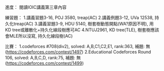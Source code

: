 進度：
閱讀IOIC講義第三章內容

練習題：
1.講義習題3-16, POJ 3580, treap(AC)
2.講義例題3-12, UVa 12538, 持久化treap(AC)
3.講義習題3-9, HDU 5140, 樹套樹動態開點(WA?原因不明), 用KD tree或離散化+持久化線段樹應可AC
4.NTUJ2961, KD tree(TLE), 樹套樹應該會MLE所以沒寫, 持久化線段樹(AC)

比賽：
1.codeforces #708(div2), solved: A,B,C1,C2,E1, rank:363, 補題: 無 (https://codeforces.com/contest/1497)
2.Educational Codeforces Round 106, solved: A,B,C,D, rank:75, 補題: 無 (https://codeforces.com/contest/1499)
